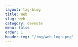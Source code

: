 ```yaml
---
layout: tag-blog
title: Web
slug: web
category: devnote
menu: false
order: 1
header-img: "/img/web-logo.png"
---
```

